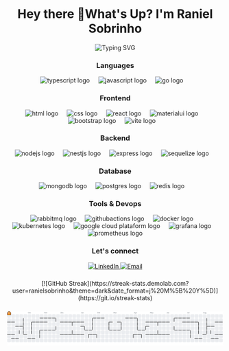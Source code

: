 <h1 align="center">Hey there 👋What's Up? I'm Raniel Sobrinho</h1>

<div align="center">
    <img src="https://readme-typing-svg.herokuapp.com?font=Fira+Code&weight=500&size=28&pause=1000&color=00D9FF&center=true&vCenter=true&width=435&lines=Full-Stack+Developer;Backend+Specialist;React+Frontend+Developer" alt="Typing SVG" />
</div>

###

<div align="center">
<h3 align="center">Languages</h3>

  <img src="https://skillicons.dev/icons?i=ts" height="60" alt="typescript logo"  />
  <img width="12" />
  <img src="https://skillicons.dev/icons?i=js" height="60" alt="javascript logo"  />
  <img width="12" />
  <img src="https://skillicons.dev/icons?i=go" height="60" alt="go logo"  />
  <img width="12" />

<h3 align="center">Frontend</h3>
  <img src="https://skillicons.dev/icons?i=html" height="60" alt="html logo"  />
  <img width="12" />
  <img src="https://skillicons.dev/icons?i=css" height="60" alt="css logo"  />
  <img width="12" />
  <img src="https://skillicons.dev/icons?i=react" height="60" alt="react logo"  />
  <img width="12" />
  <img src="https://skillicons.dev/icons?i=materialui" height="60" alt="materialui logo"  />
  <img width="12" />
  <img src="https://skillicons.dev/icons?i=bootstrap" height="60" alt="bootstrap logo"  />
  <img width="12" />
  <img src="https://skillicons.dev/icons?i=vite" height="60" alt="vite logo"  />
  <img width="12" />
<h3 align="center">Backend</h3>
  <img src="https://skillicons.dev/icons?i=nodejs" height="60" alt="nodejs logo"  />
  <img width="12" />  
  <img src="https://skillicons.dev/icons?i=nestjs" height="60" alt="nestjs logo"  />
  <img width="12" />
  <img src="https://skillicons.dev/icons?i=express" height="60" alt="express logo"  />
  <img width="12" />
  <img src="https://skillicons.dev/icons?i=sequelize" height="60" alt="sequelize logo"  />
  <img width="12" />

<h3 align="center">Database</h3>
  <img src="https://skillicons.dev/icons?i=mongodb" height="60" alt="mongodb logo"  />
  <img width="12" />
  <img src="https://skillicons.dev/icons?i=postgres" height="60" alt="postgres logo"  />
  <img width="12" />
  <img src="https://skillicons.dev/icons?i=redis" height="60" alt="redis logo"  />
  <img width="12" />
  
<h3 align="center">Tools & Devops</h3>
  <img src="https://skillicons.dev/icons?i=rabbitmq" height="60" alt="rabbitmq logo"  />
  <img width="12" />
  <img src="https://skillicons.dev/icons?i=githubactions" height="60" alt="githubactions logo"  />
  <img width="12" />
  <img src="https://skillicons.dev/icons?i=docker" height="60" alt="docker logo"  />
  <img width="12" />
  <img src="https://skillicons.dev/icons?i=kubernetes" height="60" alt="kubernetes logo"  />
  <img width="12" />
  <img src="https://skillicons.dev/icons?i=gcp" height="60" alt="google cloud plataform logo"  />
  <img width="12" />
  <img src="https://skillicons.dev/icons?i=grafana" height="60" alt="grafana logo"  />
  <img width="12" />
  <img src="https://skillicons.dev/icons?i=prometheus" height="60" alt="prometheus logo"  />
</div>


###

<div align="center">
<h3 align="center">Let's connect</h3>
<a href="https://www.linkedin.com/in/raniel-sobrinho-1b249514b/" target="_blank">
  <img src="https://img.shields.io/badge/LinkedIn-0077B5?style=for-the-badge&logo=linkedin&logoColor=white" alt="LinkedIn"/>
</a>

<a href="mailto:ranielsobrinho.dev@gmail.com" target="_blank">
  <img src="https://img.shields.io/badge/Email-D14836?style=for-the-badge&logo=gmail&logoColor=white" alt="Email"/>
</a>
</div>

###

<div align="center">
  [![GitHub Streak](https://streak-stats.demolab.com?user=ranielsobrinho&theme=dark&date_format=j%20M%5B%20Y%5D)](https://git.io/streak-stats)
</div>

###

<picture>
  <source media="(prefers-color-scheme: dark)" srcset="https://raw.githubusercontent.com/ranielsobrinho/ranielsobrinho/output/pacman-contribution-graph-dark.svg">
  <source media="(prefers-color-scheme: light)" srcset="https://raw.githubusercontent.com/ranielsobrinho/ranielsobrinho/output/pacman-contribution-graph.svg">
  <img alt="pacman contribution graph" src="https://raw.githubusercontent.com/ranielsobrinho/ranielsobrinho/output/pacman-contribution-graph.svg">
</picture>

###
